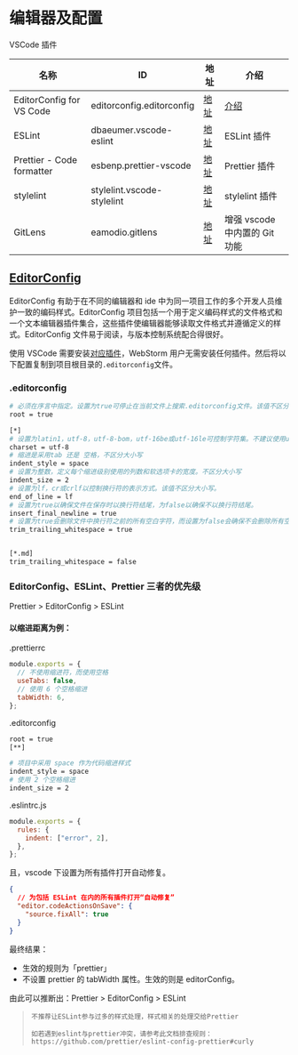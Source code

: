 # 编辑器及配置

VSCode 插件

| 名称                      | ID                         | 地 址                                                                                  | 介绍                          |
| ------------------------- | -------------------------- | -------------------------------------------------------------------------------------- | ----------------------------- |
| EditorConfig for VS Code  | editorconfig.editorconfig  | [地址](https://marketplace.visualstudio.com/items?itemName=EditorConfig.EditorConfig)  | [介绍](#editorconfig)         |
| ESLint                    | dbaeumer.vscode-eslint     | [地址](https://marketplace.visualstudio.com/items?itemName=dbaeumer.vscode-eslint)     | ESLint 插件                   |
| Prettier - Code formatter | esbenp.prettier-vscode     | [地址](https://marketplace.visualstudio.com/items?itemName=esbenp.prettier-vscode)     | Prettier 插件                 |
| stylelint                 | stylelint.vscode-stylelint | [地址](https://marketplace.visualstudio.com/items?itemName=stylelint.vscode-stylelint) | stylelint 插件                |
| GitLens                   | eamodio.gitlens            | [地址](https://marketplace.visualstudio.com/items?itemName=eamodio.gitlens)            | 增强 vscode 中内置的 Git 功能 |

## [EditorConfig](https://editorconfig.org/)

EditorConfig 有助于在不同的编辑器和 ide 中为同一项目工作的多个开发人员维护一致的编码样式。EditorConfig 项目包括一个用于定义编码样式的文件格式和一个文本编辑器插件集合，这些插件使编辑器能够读取文件格式并遵循定义的样式。EditorConfig 文件易于阅读，与版本控制系统配合得很好。

使用 VSCode 需要安装[对应插件](https://marketplace.visualstudio.com/items?itemName=EditorConfig.EditorConfig)，WebStorm 用户无需安装任何插件。然后将以下配置复制到项目根目录的`.editorconfig`文件。

### .editorconfig

```sh
# 必须在序言中指定。设置为true可停止在当前文件上搜索.editorconfig文件。该值不区分大小写。
root = true

[*]
# 设置为latin1，utf-8，utf-8-bom，utf-16be或utf-16le可控制字符集。不建议使用utf-8-bom。
charset = utf-8
# 缩进是采用tab 还是 空格，不区分大小写
indent_style = space
# 设置为整数，定义每个缩进级别使用的列数和软选项卡的宽度。不区分大小写
indent_size = 2
# 设置为lf，cr或crlf以控制换行符的表示方式。该值不区分大小写。
end_of_line = lf
# 设置为true以确保文件在保存时以换行符结尾，为false以确保不以换行符结尾。
insert_final_newline = true
# 设置为true会删除文件中换行符之前的所有空白字符，而设置为false会确保不会删除所有空白字符。
trim_trailing_whitespace = true


[*.md]
trim_trailing_whitespace = false

```

### EditorConfig、ESLint、Prettier 三者的优先级

Prettier > EditorConfig > ESLint

#### 以缩进距离为例：

.prettierrc

```javascript
module.exports = {
  // 不使用缩进符，而使用空格
  useTabs: false,
  // 使用 6 个空格缩进
  tabWidth: 6,
};
```

.editorconfig

```sh
root = true
[**]

# 项目中采用 space 作为代码缩进样式
indent_style = space
# 使用 2 个空格缩进
indent_size = 2
```

.eslintrc.js

```javascript
module.exports = {
  rules: {
    indent: ["error", 2],
  },
};
```

且，vscode 下设置为所有插件打开自动修复。

```json
{
  // 为包括 ESLint 在内的所有插件打开“自动修复”
  "editor.codeActionsOnSave": {
    "source.fixAll": true
  }
}
```

最终结果：

- 生效的规则为「prettier」
- 不设置 prettier 的 tabWidth 属性。生效的则是 editorConfig。

由此可以推断出：Prettier > EditorConfig > ESLint

> `不推荐让ESLint参与过多的样式处理，样式相关的处理交给Prettier`
>
> `如若遇到eslint与prettier冲突，请参考此文档排查规则：https://github.com/prettier/eslint-config-prettier#curly`
